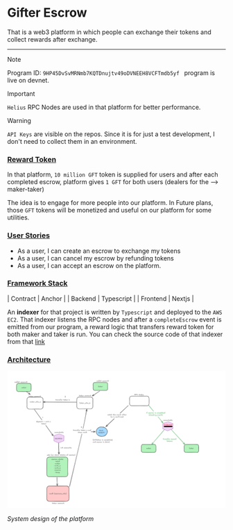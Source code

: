 # Gifter Escrow

That is a web3 platform in which people can exchange their tokens and collect rewards after exchange.

---

> [!NOTE]
> Program ID: `9HP45DvSvMRNmb7KQTDnujtv49oDVNEEH8VCFTmdb5yf ` program is live on devnet.

> [!IMPORTANT]
> `Helius` RPC Nodes are used in that platform for better performance.

> [!WARNING]
> `API Keys` are visible on the repos. Since it is for just a test development, I don't need to collect them in an environment.

### <ins>Reward Token

In that platform, `10 million GFT` token is supplied for users and after each completed escrow, platform gives `1 GFT` for both users (dealers for the --> maker-taker)

The idea is to engage for more people into our platform. In Future plans, those `GFT` tokens will be monetized and useful on our platform for some utilities.

### <ins>User Stories<ins>

- As a user, I can create an escrow to exchange my tokens
- As a user, I can cancel my escrow by refunding tokens
- As a user, I can accept an escrow on the platform.

### <ins>Framework Stack

| Contract | Anchor |
| Backend | Typescript |
| Frontend | Nextjs |

An **indexer** for that project is written by `Typescript` and deployed to the `AWS EC2`. That indexer listens the RPC nodes and after a `completeEscrow` event is emitted from our program, a reward logic that transfers reward token for both maker and taker is run. You can check the source code of that indexer from that [link](https://github.com/berkaycirak/gifter-escrow-indexer)

### <ins>Architecture

![arch](arch.png)

_System design of the platform_
